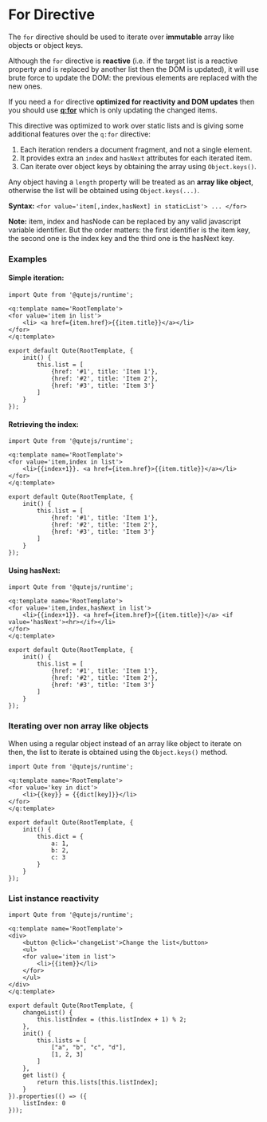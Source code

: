 # For Directive

The `for` directive should be used to iterate over **immutable** array like objects or object keys.

Although the `for` directive is **reactive** (i.e. if the target list is a reactive property and is replaced by another list then the DOM is updated), it will use brute force to update the DOM: the previous elements are replaced with the new ones.

If you need a `for` directive **optimized for reactivity and DOM updates** then you should use **[q:for](#/attributes/q-for)** which is only updating the changed items.

This directive was optimized to work over static lists and is giving some additional features over the `q:for` directive:

1. Each iteration renders a document fragment, and not a single element.
2. It provides extra an `index` and `hasNext` attributes for each iterated item.
3. Can iterate over object keys by obtaining the array using `Object.keys()`.

Any object having a `length` property will be treated as an **array like object**, otherwise the list will be obtained using `Object.keys(...)`.

**Syntax:** `<for value='item[,index,hasNext] in staticList'> ... </for>`

**Note:** item, index and hasNode can be replaced by any valid javascript variable identifier. But the order matters: the first identifier is the item key, the second one is the index key and the third one is the hasNext key.


### Examples

#### Simple iteration:

```jsq
import Qute from '@qutejs/runtime';

<q:template name='RootTemplate'>
<for value='item in list'>
	<li> <a href={item.href}>{{item.title}}</a></li>
</for>
</q:template>

export default Qute(RootTemplate, {
	init() {
		this.list = [
			{href: '#1', title: 'Item 1'},
			{href: '#2', title: 'Item 2'},
			{href: '#3', title: 'Item 3'}
		]
	}
});
```

#### Retrieving the index:

```jsq
import Qute from '@qutejs/runtime';

<q:template name='RootTemplate'>
<for value='item,index in list'>
	<li>{{index+1}}. <a href={item.href}>{{item.title}}</a></li>
</for>
</q:template>

export default Qute(RootTemplate, {
	init() {
		this.list = [
			{href: '#1', title: 'Item 1'},
			{href: '#2', title: 'Item 2'},
			{href: '#3', title: 'Item 3'}
		]
	}
});
```

#### Using hasNext:

```jsq
import Qute from '@qutejs/runtime';

<q:template name='RootTemplate'>
<for value='item,index,hasNext in list'>
	<li>{{index+1}}. <a href={item.href}>{{item.title}}</a> <if value='hasNext'><hr></if></li>
</for>
</q:template>

export default Qute(RootTemplate, {
	init() {
		this.list = [
			{href: '#1', title: 'Item 1'},
			{href: '#2', title: 'Item 2'},
			{href: '#3', title: 'Item 3'}
		]
	}
});
```

### Iterating over non array like objects

When using a regular object instead of an array like object to iterate on then, the list to iterate is obtained using the `Object.keys()` method.

```jsq
import Qute from '@qutejs/runtime';

<q:template name='RootTemplate'>
<for value='key in dict'>
	<li>{{key}} = {{dict[key]}}</li>
</for>
</q:template>

export default Qute(RootTemplate, {
	init() {
		this.dict = {
			a: 1,
			b: 2,
			c: 3
		}
	}
});
```

### List instance reactivity

```jsq
import Qute from '@qutejs/runtime';

<q:template name='RootTemplate'>
<div>
	<button @click='changeList'>Change the list</button>
	<ul>
	<for value='item in list'>
		<li>{{item}}</li>
	</for>
	</ul>
</div>
</q:template>

export default Qute(RootTemplate, {
	changeList() {
		this.listIndex = (this.listIndex + 1) % 2;
	},
	init() {
        this.lists = [
            ["a", "b", "c", "d"],
            [1, 2, 3]
        ]
	},
    get list() {
        return this.lists[this.listIndex];
    }
}).properties(() => ({
    listIndex: 0
}));
```

